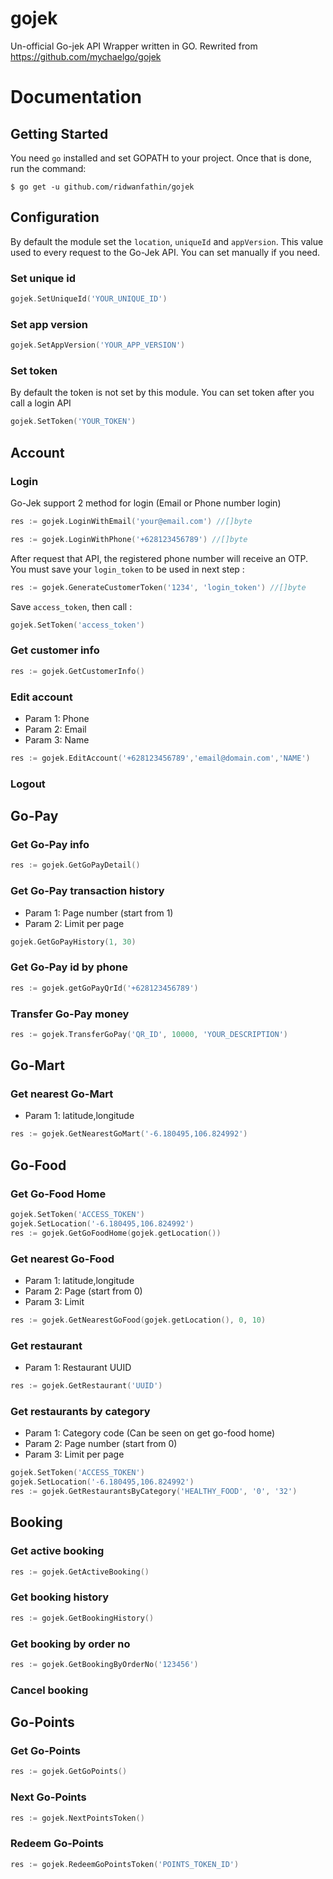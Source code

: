 # gojek
Un-official Go-jek API Wrapper written in GO. Rewrited from https://github.com/mychaelgo/gojek

Documentation
=============

## Getting Started

You need `go` installed and set GOPATH to your project. Once that is done, run the
command:
```shell
$ go get -u github.com/ridwanfathin/gojek
```

## Configuration
By default the module set the `location`, `uniqueId` and `appVersion`. This value used to every request to the Go-Jek API. You can set manually if you need.

### Set unique id
```go
gojek.SetUniqueId('YOUR_UNIQUE_ID')
```

### Set app version
```go
gojek.SetAppVersion('YOUR_APP_VERSION')
```

### Set token
By default the token is not set by this module. You can set token after you call a login API
```go
gojek.SetToken('YOUR_TOKEN')
```


## Account
### Login
Go-Jek support 2 method for login (Email or Phone number login)

```go
res := gojek.LoginWithEmail('your@email.com') //[]byte
```

```go
res := gojek.LoginWithPhone('+628123456789') //[]byte
```

After request that API, the registered phone number will receive an OTP. 
You must save your `login_token` to be used in next step :

```go
res := gojek.GenerateCustomerToken('1234', 'login_token') //[]byte
```

Save `access_token`, then call :
```go
gojek.SetToken('access_token')
```

### Get customer info
```go
res := gojek.GetCustomerInfo()
```

### Edit account
- Param 1: Phone
- Param 2: Email
- Param 3: Name
```go
res := gojek.EditAccount('+628123456789','email@domain.com','NAME')
```


### Logout

## Go-Pay
### Get Go-Pay info
```go
res := gojek.GetGoPayDetail()
```
### Get Go-Pay transaction history 
- Param 1: Page number (start from 1)
- Param 2: Limit per page
```go
gojek.GetGoPayHistory(1, 30)
```
### Get Go-Pay id by phone
```go
res := gojek.getGoPayQrId('+628123456789')
```
### Transfer Go-Pay money
```go
res := gojek.TransferGoPay('QR_ID', 10000, 'YOUR_DESCRIPTION')
```

## Go-Mart
### Get nearest Go-Mart
- Param 1: latitude,longitude
```go
res := gojek.GetNearestGoMart('-6.180495,106.824992')
```

## Go-Food
### Get Go-Food Home
```go
gojek.SetToken('ACCESS_TOKEN')
gojek.SetLocation('-6.180495,106.824992')
res := gojek.GetGoFoodHome(gojek.getLocation())
```
### Get nearest Go-Food
- Param 1: latitude,longitude
- Param 2: Page (start from 0)
- Param 3: Limit
```go
res := gojek.GetNearestGoFood(gojek.getLocation(), 0, 10)
```

### Get restaurant
- Param 1: Restaurant UUID
```go
res := gojek.GetRestaurant('UUID')
```

### Get restaurants by category
- Param 1: Category code (Can be seen on get go-food home)
- Param 2: Page number (start from 0)
- Param 3: Limit per page
```go
gojek.SetToken('ACCESS_TOKEN')
gojek.SetLocation('-6.180495,106.824992')
res := gojek.GetRestaurantsByCategory('HEALTHY_FOOD', '0', '32')
```

## Booking
### Get active booking
```go 
res := gojek.GetActiveBooking()
```

### Get booking history
```go
res := gojek.GetBookingHistory()
```

### Get booking by order no
```go
res := gojek.GetBookingByOrderNo('123456')
```

### Cancel booking

## Go-Points

### Get Go-Points
```go
res := gojek.GetGoPoints()
```

### Next Go-Points
```go
res := gojek.NextPointsToken()
```

### Redeem Go-Points
```go
res := gojek.RedeemGoPointsToken('POINTS_TOKEN_ID')
```